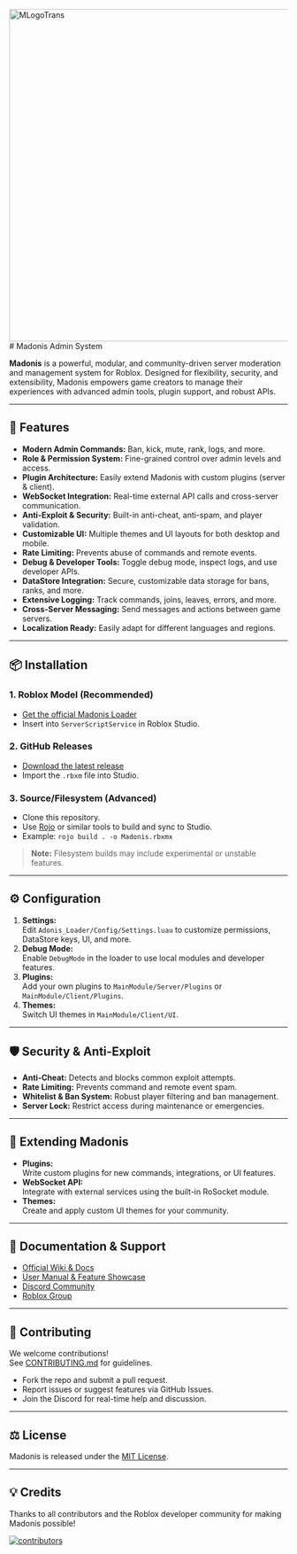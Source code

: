 <img width="600" height="600" alt="MLogoTrans" src="https://github.com/user-attachments/assets/cdd6f5f3-d60d-4c8d-b315-f0f6c4bd4c6f" />
# Madonis
 Admin System

**Madonis** is a powerful, modular, and community-driven server moderation and management system for Roblox. Designed for flexibility, security, and extensibility, Madonis empowers game creators to manage their experiences with advanced admin tools, plugin support, and robust APIs.

---

## 🚀 Features

- **Modern Admin Commands:** Ban, kick, mute, rank, logs, and more.
- **Role & Permission System:** Fine-grained control over admin levels and access.
- **Plugin Architecture:** Easily extend Madonis with custom plugins (server & client).
- **WebSocket Integration:** Real-time external API calls and cross-server communication.
- **Anti-Exploit & Security:** Built-in anti-cheat, anti-spam, and player validation.
- **Customizable UI:** Multiple themes and UI layouts for both desktop and mobile.
- **Rate Limiting:** Prevents abuse of commands and remote events.
- **Debug & Developer Tools:** Toggle debug mode, inspect logs, and use developer APIs.
- **DataStore Integration:** Secure, customizable data storage for bans, ranks, and more.
- **Extensive Logging:** Track commands, joins, leaves, errors, and more.
- **Cross-Server Messaging:** Send messages and actions between game servers.
- **Localization Ready:** Easily adapt for different languages and regions.

---

## 📦 Installation

### 1. Roblox Model (Recommended)
- [Get the official Madonis Loader](https://www.roblox.com/library/7510622625/)
- Insert into `ServerScriptService` in Roblox Studio.

### 2. GitHub Releases
- [Download the latest release](https://github.com/Epix-Incorporated/Adonis/releases/latest)
- Import the `.rbxm` file into Studio.

### 3. Source/Filesystem (Advanced)
- Clone this repository.
- Use [Rojo](https://rojo.space/) or similar tools to build and sync to Studio.
- Example: `rojo build . -o Madonis.rbxmx`

> **Note:** Filesystem builds may include experimental or unstable features.

---

## ⚙️ Configuration

1. **Settings:**  
   Edit `Adonis_Loader/Config/Settings.luau` to customize permissions, DataStore keys, UI, and more.
2. **Debug Mode:**  
   Enable `DebugMode` in the loader to use local modules and developer features.
3. **Plugins:**  
   Add your own plugins to `MainModule/Server/Plugins` or `MainModule/Client/Plugins`.
4. **Themes:**  
   Switch UI themes in `MainModule/Client/UI`.

---

## 🛡️ Security & Anti-Exploit

- **Anti-Cheat:** Detects and blocks common exploit attempts.
- **Rate Limiting:** Prevents command and remote event spam.
- **Whitelist & Ban System:** Robust player filtering and ban management.
- **Server Lock:** Restrict access during maintenance or emergencies.

---

## 🔌 Extending Madonis

- **Plugins:**  
  Write custom plugins for new commands, integrations, or UI features.
- **WebSocket API:**  
  Integrate with external services using the built-in RoSocket module.
- **Themes:**  
  Create and apply custom UI themes for your community.

---

## 📝 Documentation & Support

- [Official Wiki & Docs](https://github.com/Epix-Incorporated/Adonis/wiki)
- [User Manual & Feature Showcase](https://github.com/Epix-Incorporated/Adonis/wiki/User-Manual-&-Feature-Showcase)
- [Discord Community](https://discord.gg/H5RvTP3)
- [Roblox Group](https://www.roblox.com/groups/886423)

---

## 🤝 Contributing

We welcome contributions!  
See [CONTRIBUTING.md](CONTRIBUTING.md) for guidelines.

- Fork the repo and submit a pull request.
- Report issues or suggest features via GitHub Issues.
- Join the Discord for real-time help and discussion.

---

## ⚖️ License

Madonis is released under the [MIT License](LICENSE.md).

---

## 💡 Credits

Thanks to all contributors and the Roblox developer community for making Madonis possible!

[![contributors](https://contributors-img.web.app/image?repo=Epix-Incorporated/Adonis)](https://github.com/Epix-Incorporated/Adonis/graphs/contributors)

